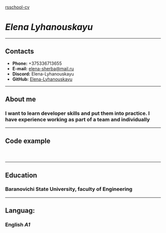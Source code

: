 [rsschool-cv]()
# *Elena Lyhanouskayu* #
***
## **Contacts** ##
 + **Phone:** +375336713655
 + **E-mail:** elena-sherba@mail.ru
 + **Discord:** Elena-Lyhanouskayu
 + **GitHub:** [Elena-Lyhanouskayu](https://github.com/Elena-Lyhanouskayu)  

***
## **About me** ##
### I want to learn developer skills and put them into practice. I have experience working as part of a team and individually ###

***
## **Code example** ##
### ```  ``` ###

***
##  **Education** ##
### Baranovichi State University,  faculty of Engineering ###

***
## **Languag:** ##
###  English  *A1* ### 